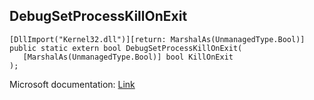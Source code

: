 ## DebugSetProcessKillOnExit

```
[DllImport("Kernel32.dll")][return: MarshalAs(UnmanagedType.Bool)]
public static extern bool DebugSetProcessKillOnExit(
   [MarshalAs(UnmanagedType.Bool)] bool KillOnExit
);
```

Microsoft documentation: [Link](https://learn.microsoft.com/en-us/windows/win32/api/winbase/nf-winbase-debugsetprocesskillonexit)
